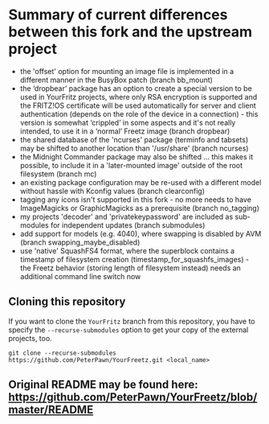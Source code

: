 # Summary of current differences between this fork and the upstream project

- the 'offset' option for mounting an image file is implemented in a different manner in the BusyBox patch (branch bb_mount)
- the ‘dropbear’ package has an option to create a special version to be used in YourFritz projects, where only RSA encryption is supported and the FRITZ!OS certificate will be used automatically for server and client authentication     (depends on the role of the device in a connection) - this version is somewhat ‘crippled’ in some aspects and it's not really intended,  to use it in a ‘normal’ Freetz image (branch dropbear)
- the shared database of the 'ncurses' package (terminfo and tabsets) may be shifted to another location than '/usr/share' (branch ncurses)
- the Midnight Commander package may also be shifted … this makes it possible, to include it in a 'later-mounted image' outside of the root filesystem (branch mc)
- an existing package configuration may be re-used with a different model without hassle with Kconfig values (branch clearconfig)
- tagging any icons isn't supported in this fork - no more needs to have ImageMagicks or GraphicMagicks as a prerequisite (branch no_tagging)
- my projects 'decoder' and 'privatekeypassword' are included as sub-modules for independent updates (branch submodules)
- add support for models (e.g. 4040), where swapping is disabled by AVM (branch swapping_maybe_disabled)
- use 'native' SquashFS4 format, where the superblock contains a timestamp of filesystem creation (timestamp_for_squashfs_images) - the Freetz behavior (storing length of filesystem instead) needs an additional command line switch now

## Cloning this repository

If you want to clone the `YourFritz` branch from this repository, you have to specify the `--recurse-submodules` option to get your copy of the external projects, too.

```
git clone --recurse-submodules https://github.com/PeterPawn/YourFreetz.git <local_name>
```

## Original README may be found here: https://github.com/PeterPawn/YourFreetz/blob/master/README
